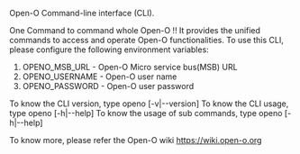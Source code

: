 Open-O Command-line interface (CLI).

One Command to command whole Open-O !! It provides the unified commands
to access and operate Open-O functionalities. To use this CLI, please
configure the following environment variables:

1. OPENO_MSB_URL - Open-O Micro service bus(MSB) URL
2. OPENO_USERNAME - Open-O user name
3. OPENO_PASSWORD - Open-O user password

To know the CLI version, type openo [-v|--version]
To know the CLI usage, type openo [-h|--help]
To know the usage of sub commands, type openo <command> [-h|--help]

To know more, please refer the Open-O wiki https://wiki.open-o.org